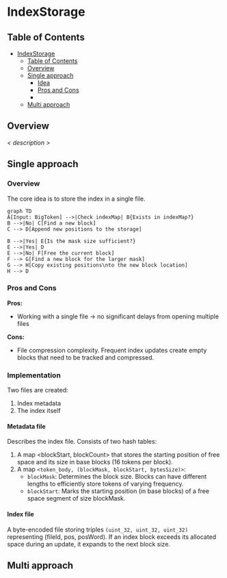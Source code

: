 # IndexStorage
## Table of Contents
<!-- TOC -->
* [IndexStorage](#indexstorage)
  * [Table of Contents](#table-of-contents)
  * [Overview](#overview)
  * [Single approach](#single-approach)
    * [Idea](#idea)
    * [Pros and Cons](#pros-and-cons)
    * [](#)
  * [Multi approach](#multi-approach)
<!-- TOC -->
## Overview
_< description >_

## Single approach
### Overview
The core idea is to store the index in a single file.
```mermaid
graph TD
A[Input: BigToken] -->|Check indexMap| B{Exists in indexMap?}
B -->|No| C[Find a new block]
C --> D[Append new positions to the storage]

B -->|Yes| E{Is the mask size sufficient?}
E -->|Yes| D
E -->|No| F[Free the current block]
F --> G[Find a new block for the larger mask]
G --> H[Copy existing positions\nto the new block location]
H --> D
```

### Pros and Cons
**Pros:**
- Working with a single file → no significant delays from opening multiple files

**Cons:**
- File compression complexity. Frequent index updates create empty blocks
that need to be tracked and compressed.

### Implementation
Two files are created:
1. Index metadata
2. The index itself

#### Metadata file
Describes the index file.
Consists of two hash tables:
1. A map <blockStart, blockCount> that stores the starting position of free space 
and its size in base blocks (16 tokens per block).
2. A map `<token_body, (blockMask, blockStart, bytesSize)>`:
   - `blockMask`: Determines the block size. Blocks can have different lengths to efficiently 
store tokens of varying frequency.
   - `blockStart`: Marks the starting position (in base blocks) 
of a free space segment of size blockMask.

#### Index file
A byte-encoded file storing triples `(uint_32, uint_32, uint_32)` representing (fileId, pos, posWord).
If an index block exceeds its allocated space during an update, it expands to the next block size.

## Multi approach